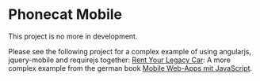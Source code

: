 Phonecat Mobile
===============

This project is no more in development.

Please see the following project for a complex example of using angularjs, jquery-mobile and requirejs together:
[Rent Your Legacy Car](https://github.com/mjswa/rylc-html5): A more complex example from the german book [Mobile Web-Apps mit JavaScript](http://www.opitz-consulting.com/go_javascriptbuch).

